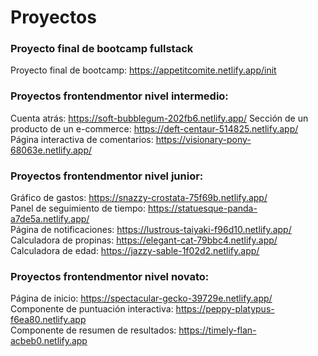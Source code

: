 # Proyectos
### Proyecto final de bootcamp fullstack
Proyecto final de bootcamp: https://appetitcomite.netlify.app/init
### Proyectos frontendmentor nivel intermedio:
Cuenta atrás: https://soft-bubblegum-202fb6.netlify.app/
Sección de un producto de un e-commerce: https://deft-centaur-514825.netlify.app/ <br>
Página interactiva de comentarios: https://visionary-pony-68063e.netlify.app/<br>
### Proyectos frontendmentor nivel junior:
Gráfico de gastos: https://snazzy-crostata-75f69b.netlify.app/<br>
Panel de seguimiento de tiempo: https://statuesque-panda-a7de5a.netlify.app/<br>
Página de notificaciones: https://lustrous-taiyaki-f96d10.netlify.app/<br>
Calculadora de propinas: https://elegant-cat-79bbc4.netlify.app/<br>
Calculadora de edad: https://jazzy-sable-1f02d2.netlify.app/<br>
### Proyectos frontendmentor nivel novato:
Página de inicio: https://spectacular-gecko-39729e.netlify.app/<br>
Componente de puntuación interactiva: https://peppy-platypus-f6ea80.netlify.app<br>
Componente de resumen de resultados: https://timely-flan-acbeb0.netlify.app
